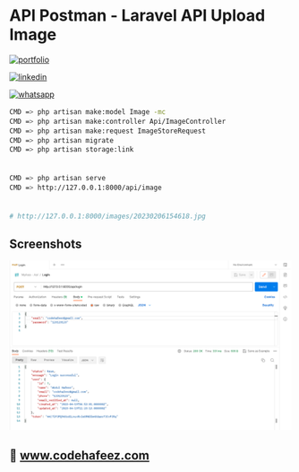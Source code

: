 # API Postman - Laravel API Upload Image

[![portfolio](https://img.shields.io/badge/my_portfolio-000?style=for-the-badge&logo=ko-fi&logoColor=white)](https://www.codehafeez.com/)

[![linkedin](https://img.shields.io/badge/linkedin-0A66C2?style=for-the-badge&logo=linkedin&logoColor=white)](https://www.linkedin.com/in/codehafeez/)

[![whatsapp](https://img.shields.io/badge/whatsapp-GREEN?style=for-the-badge&logo=whatsapp&logoColor=white)](https://api.whatsapp.com/send?phone=923123349398)



```bash
CMD => php artisan make:model Image -mc 
CMD => php artisan make:controller Api/ImageController  
CMD => php artisan make:request ImageStoreRequest 
CMD => php artisan migrate
CMD => php artisan storage:link


CMD => php artisan serve
CMD => http://127.0.0.1:8000/api/image


# http://127.0.0.1:8000/images/20230206154618.jpg
```    


## Screenshots
![](https://raw.githubusercontent.com/codehafeez/Api-Laravel-CRUD-with-Auth/main/Screenshots/Output-01.png)


## 🔗 www.codehafeez.com
